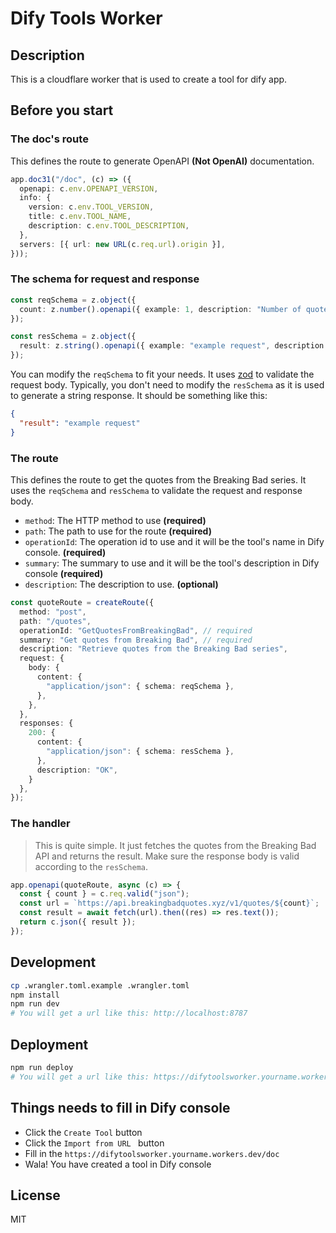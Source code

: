 # Dify Tools Worker

## Description

This is a cloudflare worker that is used to create a tool for dify app.

## Before you start

### The doc's route

This defines the route to generate OpenAPI **(Not OpenAI)** documentation.

```typescript
app.doc31("/doc", (c) => ({
  openapi: c.env.OPENAPI_VERSION,
  info: {
    version: c.env.TOOL_VERSION,
    title: c.env.TOOL_NAME,
    description: c.env.TOOL_DESCRIPTION,
  },
  servers: [{ url: new URL(c.req.url).origin }],
}));
```

### The schema for request and response

```typescript
const reqSchema = z.object({
  count: z.number().openapi({ example: 1, description: "Number of quotes to get" }),
});

const resSchema = z.object({
  result: z.string().openapi({ example: "example request", description: "example request" }),
});
```

You can modify the `reqSchema` to fit your needs. It uses [zod]() to validate the request body. Typically, you don't need to modify the `resSchema` as it is used to generate a string response. It should be something like this:

```json
{
  "result": "example request"
}
```

### The route

This defines the route to get the quotes from the Breaking Bad series. It uses the `reqSchema` and `resSchema` to validate the request and response body.

- `method`: The HTTP method to use **(required)**
- `path`: The path to use for the route **(required)**
- `operationId`: The operation id to use and it will be the tool's name in Dify console. **(required)**
- `summary`: The summary to use and it will be the tool's description in Dify console **(required)**
- `description`: The description to use. **(optional)**

```typescript
const quoteRoute = createRoute({
  method: "post",
  path: "/quotes",
  operationId: "GetQuotesFromBreakingBad", // required
  summary: "Get quotes from Breaking Bad", // required
  description: "Retrieve quotes from the Breaking Bad series",
  request: {
    body: {
      content: {
        "application/json": { schema: reqSchema },
      },
    },
  },
  responses: {
    200: {
      content: {
        "application/json": { schema: resSchema },
      },
      description: "OK",
    }
  },
});
```
### The handler

> This is quite simple. It just fetches the quotes from the Breaking Bad API and returns the result. Make sure the response body is valid according to the `resSchema`. 

```typescript
app.openapi(quoteRoute, async (c) => {
  const { count } = c.req.valid("json");
  const url = `https://api.breakingbadquotes.xyz/v1/quotes/${count}`;
  const result = await fetch(url).then((res) => res.text());
  return c.json({ result });
});
```

## Development

```sh
cp .wrangler.toml.example .wrangler.toml
npm install
npm run dev
# You will get a url like this: http://localhost:8787
```

## Deployment

```sh
npm run deploy 
# You will get a url like this: https://difytoolsworker.yourname.workers.dev
```

## Things needs to fill in Dify console

- Click the `Create Tool` button
- Click the `Import from URL ` button
- Fill in the `https://difytoolsworker.yourname.workers.dev/doc`
- Wala! You have created a tool in Dify console

## License

MIT
